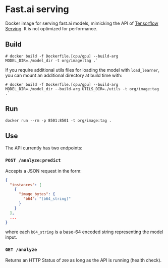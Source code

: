 # Fast.ai serving

Docker image for serving fast.ai models, mimicking the API of [Tensorflow Serving](https://github.com/tensorflow/serving). It is not optimized for performance.

## Build

```
# docker build -f Dockerfile.[cpu/gpu] --build-arg MODEL_DIR=./model_dir -t org/image:tag .`
```

If you require additional utils files for loading the model with `load_learner`, you can mount an additional directory at build time with:

```
# docker build -f Dockerfile.[cpu/gpu] --build-arg MODEL_DIR=./model_dir --build-arg UTILS_DIR=./utils -t org/image:tag .`
```

## Run

```
docker run --rm -p 8501:8501 -t org/image:tag .
```

## Use

The API currently has two endpoints:

### `POST /analyze:predict`

Accepts a JSON request in the form:

```json
{
  "instances": [
    {
      "image_bytes": {
        "b64": "[b64_string]"
      }
    }
  ],
  ...
}
```

where each `b64_string` is a base-64 encoded string representing the model input.

### `GET /analyze`

Returns an HTTP Status of `200` as long as the API is running (health check). 
